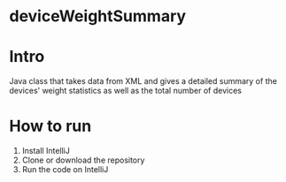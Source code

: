 # deviceWeightSummary
# Intro
Java class that takes data from XML and gives a detailed summary of the devices' weight statistics
as well as the total number of devices

# How to run
1. Install IntelliJ 
2. Clone or download the repository 
3. Run the code on IntelliJ

